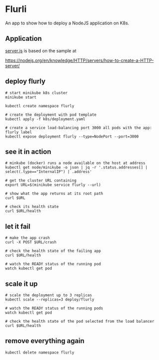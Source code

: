 # Flurli

An app to show how to deploy a NodeJS application on K8s.

## Application

[server.js](server.js) is based on the sample at 

https://nodejs.org/en/knowledge/HTTP/servers/how-to-create-a-HTTP-server/

## deploy flurly

```shell
# start minikube k8s cluster
minikube start

kubectl create namespace flurly

# create the deployment with pod template
kubectl apply -f k8s/deployment.yaml

# create a service load-balancing port 3000 all pods with the app: flurly label 
kubectl expose deployment flurly --type=NodePort --port=3000
```

## see it in action

```shell
# minkube (docker) runs a node available on the host at address
kubectl get node/minikube -o json | jq -r '.status.addresses[] | select(.type=="InternalIP") | .address'

# get the cluster URL containing
export URL=$(minikube service flurly --url)

# show what the app returns at its root path
curl $URL

# check its health state
curl $URL/health
```

## let it fail

```shell
# make the app crash
curl -X POST $URL/crash

# check the health state of the failing app
curl $URL/health

# watch the READY status of the running pod
watch kubectl get pod
```

## scale it up

```shell
# scale the deployment up to 3 replicas
kubectl scale --replicas=3 deploy/flurly

# watch the READY status of the running pods
watch kubectl get pod

# check the health state of the pod selected from the load balancer
curl $URL/health
```

## remove everything again

```shell
kubectl delete namespace flurly
```
